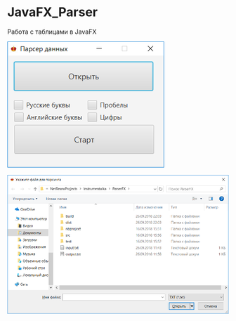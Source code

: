 # JavaFX_Parser
Работа с таблицами в JavaFX

![Screenshot](Screenshot1.png)

![Screenshot](Screenshot2.png)
